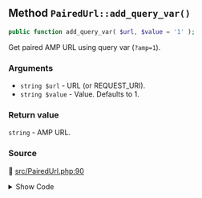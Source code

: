 ## Method `PairedUrl::add_query_var()`

```php
public function add_query_var( $url, $value = '1' );
```

Get paired AMP URL using query var (`?amp=1`).

### Arguments

* `string $url` - URL (or REQUEST_URI).
* `string $value` - Value. Defaults to 1.

### Return value

`string` - AMP URL.

### Source

:link: [src/PairedUrl.php:90](/src/PairedUrl.php#L90-L92)

<details>
<summary>Show Code</summary>

```php
public function add_query_var( $url, $value = '1' ) {
	return add_query_arg( amp_get_slug(), $value, $url );
}
```

</details>
